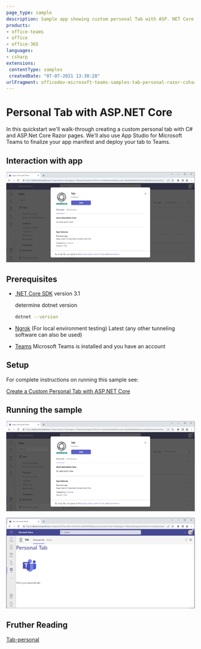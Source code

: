 ```yaml
---
page_type: sample
description: Sample app showing custom personal Tab with ASP. NET Core
products:
- office-teams
- office
- office-365
languages:
- csharp
extensions:
 contentType: samples
 createdDate: "07-07-2021 13:38:28"
urlFragment: officedev-microsoft-teams-samples-tab-personal-razor-csharp
---
```


# Personal Tab with ASP.NET Core

In this quickstart we'll walk-through creating a custom personal tab with C# and ASP.Net Core Razor pages. We'll also use App Studio for Microsoft Teams to finalize your app manifest and deploy your tab to Teams.

## Interaction with app

![personaltabmodule](Images/PersonalTabModule.gif)

## Prerequisites

- [.NET Core SDK](https://dotnet.microsoft.com/download) version 3.1

  determine dotnet version
  ```bash
  dotnet --version
  ```
- [Ngrok](https://ngrok.com/download) (For local environment testing) Latest (any other tunneling software can also be used)
  
- [Teams](https://teams.microsoft.com) Microsoft Teams is installed and you have an account

## Setup

For complete instructions on running this sample see:

[Create a Custom Personal Tab with ASP.NET Core](https://learn.microsoft.com/en-us/microsoftteams/platform/tabs/how-to/create-personal-tab?pivots=mvc-csharp)

## Running the sample

![personaltabinstllation](Images/installation.png)

![personaltab](Images/personaltab.png)

## Fruther Reading
[Tab-personal](https://learn.microsoft.com/en-us/microsoftteams/platform/tabs/what-are-tabs)


